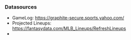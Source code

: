 ### Datasources
- GameLog: https://graphite-secure.sports.yahoo.com/
- Projected Lineups: https://fantasydata.com/MLB_Lineups/RefreshLineups
- 